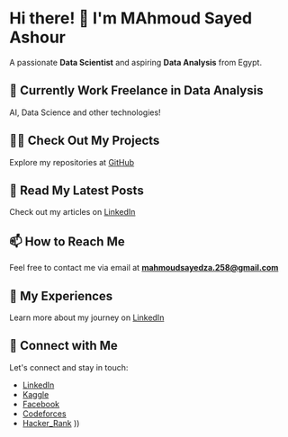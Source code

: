   # Hi there! 👋 I'm MAhmoud Sayed Ashour

A passionate **Data Scientist** and aspiring **Data Analysis** from Egypt.

## 🌱 Currently Work Freelance in Data Analysis

AI, Data Science and other technologies!

## 👨‍💻 Check Out My Projects

Explore my repositories at [GitHub]((https://github.com/mahmoudsayedashour))

## 📝 Read My Latest Posts

Check out my articles on [LinkedIn]((https://www.linkedin.com/in/mahmoud-sayed-b416b0275))

## 📫 How to Reach Me

Feel free to contact me via email at **mahmoudsayedza.258@gmail.com**

## 📄 My Experiences

Learn more about my journey on [LinkedIn]((https://www.linkedin.com/in/mahmoud-sayed-b416b0275))

## 🚀 Connect with Me

Let's connect and stay in touch:
- [LinkedIn](https://www.linkedin.com/in/mahmoud-sayed-b416b0275)
- [Kaggle](https://www.kaggle.com/mahmoudsayedza258)
- [Facebook](https://www.facebook.com/profile.php?id=100083068540105&mibextid=rS40aB7S9Ucbxw6v)
- [Codeforces](https://codeforces.com/profile/Mahmoudsayed258)
- [Hacker_Rank](https://www.hackerrank.com/profile/mahmoudsayedza_1)
))

